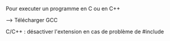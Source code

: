 Pour executer un programme en C ou en C++

--> Télécharger GCC

C/C++ : désactiver l'extension en cas de problème de #include